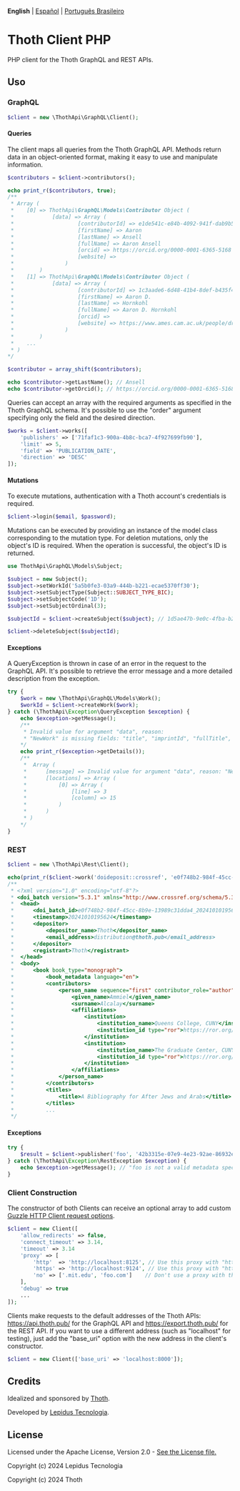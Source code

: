 **English** | [Español](/docs/README-es.md) | [Português Brasileiro](/docs/README-pt_BR.md)

# Thoth Client PHP

PHP client for the Thoth GraphQL and REST APIs.

## Uso

### GraphQL

```php
$client = new \ThothApi\GraphQL\Client();
```

#### Queries

The client maps all queries from the Thoth GraphQL API. Methods return data in an object-oriented format, making it easy to use and manipulate information.

```php
$contributors = $client->contributors();

echo print_r($contributors, true);
/**
 * Array (
 *    [0] => ThothApi\GraphQL\Models\Contributor Object (
 *            [data] => Array (
 *                    [contributorId] => e1de541c-e84b-4092-941f-dab9b5dac865
 *                    [firstName] => Aaron
 *                    [lastName] => Ansell
 *                    [fullName] => Aaron Ansell
 *                    [orcid] => https://orcid.org/0000-0001-6365-5168
 *                    [website] =>
 *                )
 *        )
 *    [1] => ThothApi\GraphQL\Models\Contributor Object (
 *            [data] => Array (
 *                    [contributorId] => 1c3aade6-6d48-41b4-8def-b435f4b43573
 *                    [firstName] => Aaron D.
 *                    [lastName] => Hornkohl
 *                    [fullName] => Aaron D. Hornkohl
 *                    [orcid] =>
 *                    [website] => https://www.ames.cam.ac.uk/people/dr-aaron-d-hornkohl
 *                )
 *        )
 *    ...
 * )
*/

$contributor = array_shift($contributors);

echo $contributor->getLastName(); // Ansell
echo $contributor->getOrcid(); // https://orcid.org/0000-0001-6365-5168
```

Queries can accept an array with the required arguments as specified in the Thoth GraphQL schema. It's possible to use the "order" argument specifying only the field and the desired direction.

```php
$works = $client->works([
    'publishers' => ['71faf1c3-900a-4b8c-bca7-4f927699fb90'],
    'limit' => 5,
    'field' => 'PUBLICATION_DATE',
    'direction' => 'DESC'
]);
```

#### Mutations

To execute mutations, authentication with a Thoth account's credentials is required.

```php
$client->login($email, $password);
```

Mutations can be executed by providing an instance of the model class corresponding to the mutation type. For deletion mutations, only the object's ID is required. When the operation is successful, the object's ID is returned.

```php
use ThothApi\GraphQL\Models\Subject;

$subject = new Subject();
$subject->setWorkId('5a5b0fe3-03a9-444b-b221-ecae5370ff30');
$subject->setSubjectType(Subject::SUBJECT_TYPE_BIC);
$subject->setSubjectCode('1D');
$subject->setSubjectOrdinal(3);

$subjectId = $client->createSubject($subject); // 1d5ae47b-9e0c-4fba-b2d4-a3a2cdd8860c

$client->deleteSubject($subjectId);
```

#### Exceptions

A QueryException is thrown in case of an error in the request to the GraphQL API. It's possible to retrieve the error message and a more detailed description from the exception.

```php
try {
    $work = new \ThothApi\GraphQL\Models\Work();
    $workId = $client->createWork($work);
} catch (\ThothApi\Exception\QueryException $exception) {
    echo $exception->getMessage();
    /**
     * Invalid value for argument "data", reason:
     * "NewWork" is missing fields: "title", "imprintId", "fullTitle", "workStatus", "workType"
    */
    echo print_r($exception->getDetails());
    /**
     *  Array (
     *      [message] => Invalid value for argument "data", reason: "NewWork" is missing fields: "title", "imprintId", "fullTitle", "workStatus", "workType"
     *      [locations] => Array (
     *          [0] => Array (
     *              [line] => 3
     *              [column] => 15
     *          )
     *      )
     * )
    */
}
```

### REST

```php
$client = new \ThothApi\Rest\Client();

echo(print_r($client->work('doideposit::crossref', 'e0f748b2-984f-45cc-8b9e-13989c31dda4'), true));
/**
 * <?xml version="1.0" encoding="utf-8"?>
 * <doi_batch version="5.3.1" xmlns="http://www.crossref.org/schema/5.3.1" xmlns:xsi="http://www.w3.org/2001/XMLSchema-instance" xsi:schemaLocation="http://www.crossref.org/schema/5.3.1 http://www.crossref.org/schemas/crossref5.3.1.xsd" xmlns:ai="http://www.crossref.org/AccessIndicators.xsd" xmlns:jats="http://www.ncbi.nlm.nih.gov/JATS1" xmlns:fr="http://www.crossref.org/fundref.xsd">
 *  <head>
 *      <doi_batch_id>e0f748b2-984f-45cc-8b9e-13989c31dda4_20241010195624</doi_batch_id>
 *      <timestamp>20241010195624</timestamp>
 *      <depositor>
 *          <depositor_name>Thoth</depositor_name>
 *          <email_address>distribution@thoth.pub</email_address>
 *      </depositor>
 *      <registrant>Thoth</registrant>
 *  </head>
 *  <body>
 *      <book book_type="monograph">
 *          <book_metadata language="en">
 *          <contributors>
 *              <person_name sequence="first" contributor_role="author">
 *                  <given_name>Ammiel</given_name>
 *                  <surname>Alcalay</surname>
 *                  <affiliations>
 *                      <institution>
 *                          <institution_name>Queens College, CUNY</institution_name>
 *                          <institution_id type="ror">https://ror.org/03v8adn41</institution_id>
 *                      </institution>
 *                      <institution>
 *                          <institution_name>The Graduate Center, CUNY</institution_name>
 *                          <institution_id type="ror">https://ror.org/00awd9g61</institution_id>
 *                      </institution>
 *                  </affiliations>
 *              </person_name>
 *          </contributors>
 *          <titles>
 *              <title>A Bibliography for After Jews and Arabs</title>
 *          </titles>
 *          ...
 */
```

#### Exceptions

```php
try {
    $result = $client->publisher('foo', '42b3315e-07e9-4e23-92ae-86932e4ef0e3');
} catch (\ThothApi\Exception\RestException $exception) {
    echo $exception->getMessage(); // "foo is not a valid metadata specification"
}
```

### Client Construction

The constructor of both Clients can receive an optional array to add custom [Guzzle HTTP Client request options](https://docs.guzzlephp.org/en/latest/request-options.html).

```php
$client = new Client([
    'allow_redirects' => false,
    'connect_timeout' => 3.14,
    'timeout' => 3.14
    'proxy' => [
        'http'  => 'http://localhost:8125', // Use this proxy with "http"
        'https' => 'http://localhost:9124', // Use this proxy with "https",
        'no' => ['.mit.edu', 'foo.com']    // Don't use a proxy with these
    ],
    'debug' => true
    ...
]);
```

Clients make requests to the default addresses of the Thoth APIs: https://api.thoth.pub/ for the GraphQL API and https://export.thoth.pub/ for the REST API. If you want to use a different address (such as "localhost" for testing), just add the "base_uri" option with the new address in the client's constructor.

```php
$client = new Client(['base_uri' => 'localhost:8000']);
```

## Credits

Idealized and sponsored by  [Thoth](https://thoth.pub/).

Developed by [Lepidus Tecnologia](https://github.com/lepidus).

## License

Licensed under the Apache License, Version 2.0 - [See the License file.](/LICENSE)

Copyright (c) 2024 Lepidus Tecnologia

Copyright (c) 2024 Thoth